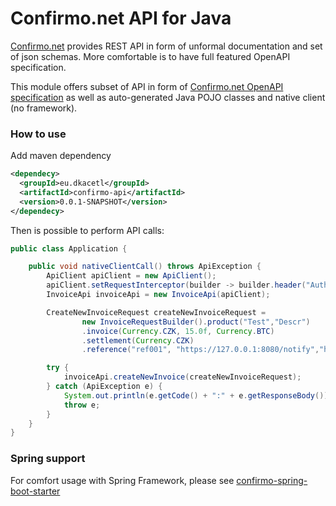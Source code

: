 # Confirmo.net API for Java

[Confirmo.net](https://confirmo.net) provides REST API in form of unformal documentation and set of json schemas. 
More comfortable is to have full featured OpenAPI specification.

This module offers subset of API in form of [Confirmo.net OpenAPI specification](./src/main/resources/openapi/confirmo-api.yaml) as well as auto-generated Java POJO classes and 
native client (no framework). 
  
### How to use

Add maven dependency

```xml
<dependecy>
  <groupId>eu.dkacetl</groupId>
  <artifactId>confirmo-api</artifactId>
  <version>0.0.1-SNAPSHOT</version>
</dependecy>
```

Then is possible to perform API calls:

```java
public class Application {

    public void nativeClientCall() throws ApiException {
        ApiClient apiClient = new ApiClient();
        apiClient.setRequestInterceptor(builder -> builder.header("Authorization","Bearer <KEY>"));
        InvoiceApi invoiceApi = new InvoiceApi(apiClient);

        CreateNewInvoiceRequest createNewInvoiceRequest =
                new InvoiceRequestBuilder().product("Test","Descr")
                .invoice(Currency.CZK, 15.0f, Currency.BTC)
                .settlement(Currency.CZK)
                .reference("ref001", "https://127.0.0.1:8080/notify","https://127.0.0.1:8080/return").build();

        try {
            invoiceApi.createNewInvoice(createNewInvoiceRequest);
        } catch (ApiException e) {
            System.out.println(e.getCode() + ":" + e.getResponseBody());
            throw e;
        }
    }
}

```

### Spring support

For comfort usage with Spring Framework, please see [confirmo-spring-boot-starter](./confirmo-spring-boot-starter)
